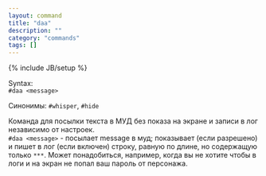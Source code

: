 ```yaml
---
layout: command
title: "daa"
description: ""
category: "commands"
tags: []
---
```

{% include JB/setup %}

Syntax:  
`#daa <message>`  

Синонимы: `#whisper`, `#hide`

Команда для посылки текста в МУД без показа на экране и записи в лог независимо от настроек.  
`#daa <message>` - посылает message в муд; показывает (если разрешено) и пишет в лог (если включен) строку, равную по длине, но содержащую только `***`.
Может понадобиться, например, когда вы не хотите чтобы в логи и на экран не попал ваш пароль от персонажа.
